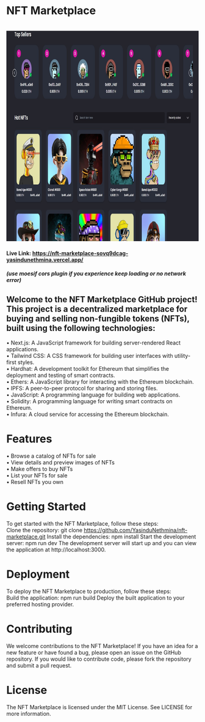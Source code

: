 # NFT Marketplace
<br />
<div align="center"><img src="./resources/Home.png" width="950" height="550"></div>

#### Live Link: https://nft-marketplace-sovq9dcag-yasindunethmina.vercel.app/ 
##### (use moesif cors plugin if you experience keep loading or no network error)

## Welcome to the NFT Marketplace GitHub project! This project is a decentralized marketplace for buying and selling non-fungible tokens (NFTs), built using the following technologies:

• Next.js: A JavaScript framework for building server-rendered React applications.
<br />
• Tailwind CSS: A CSS framework for building user interfaces with utility-first styles.
<br />
• Hardhat: A development toolkit for Ethereum that simplifies the deployment and testing of smart contracts.
<br />
• Ethers: A JavaScript library for interacting with the Ethereum blockchain.
<br />
• IPFS: A peer-to-peer protocol for sharing and storing files.
<br />
• JavaScript: A programming language for building web applications.
<br />
• Solidity: A programming language for writing smart contracts on Ethereum.
<br />
• Infura: A cloud service for accessing the Ethereum blockchain.

# Features

• Browse a catalog of NFTs for sale
</br>
• View details and preview images of NFTs
</br>
• Make offers to buy NFTs
</br>
• List your NFTs for sale
</br>
• Resell NFTs you own
</br>

# Getting Started

To get started with the NFT Marketplace, follow these steps:
</br>
Clone the repository: git clone https://github.com/YasinduNethmina/nft-marketplace.git
Install the dependencies: npm install
Start the development server: npm run dev
The development server will start up and you can view the application at http://localhost:3000.

# Deployment

To deploy the NFT Marketplace to production, follow these steps:
</br>
Build the application: npm run build
Deploy the built application to your preferred hosting provider.

# Contributing

We welcome contributions to the NFT Marketplace! If you have an idea for a new feature or have found a bug, please open an issue on the GitHub repository. If you would like to contribute code, please fork the repository and submit a pull request.

# License

The NFT Marketplace is licensed under the MIT License. See LICENSE for more information.
